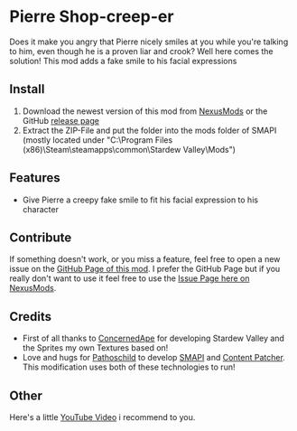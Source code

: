 # Pierre Shop-creep-er

Does it make you angry that Pierre nicely smiles at you while you're talking to him, even though he is a proven liar and crook? Well here comes the solution! This mod adds a fake smile to his facial expressions

## Install

1. Download the newest version of this mod from [NexusMods](https://www.nexusmods.com/users/96969738?tab=user+files) or the GitHub [release page](https://github.com/Molenfeuer/PierreShopcreeper/releases)
2. Extract the ZIP-File and put the folder into the mods folder of SMAPI (mostly located under "C:\Program Files (x86)\Steam\steamapps\common\Stardew Valley\Mods")

## Features

- Give Pierre a creepy fake smile to fit his facial expression to his character

## Contribute

If something doesn't work, or you miss a feature, feel free to open a new issue on the [GitHub Page of this mod](https://github.com/Molenfeuer/PierreShopcreeper/issues). I prefer the GitHub Page but if you really don't want to use it feel free to use the [Issue Page here on NexusMods](https://www.nexusmods.com/stardewvalley/mods/9915?tab=bugs).

## Credits

- First of all thanks to [ConcernedApe](https://twitter.com/concernedape) for developing Stardew Valley and the Sprites my own Textures based on!
- Love and hugs for [Pathoschild](https://www.nexusmods.com/stardewvalley/users/1552317) to develop [SMAPI](https://www.nexusmods.com/stardewvalley/mods/2400) and [Content Patcher](https://www.nexusmods.com/stardewvalley/mods/1915). This modification uses both of these technologies to run!

## Other

Here's a little [YouTube Video](https://youtu.be/CTJ4P1EmiD4?t=12) i recommend to you.